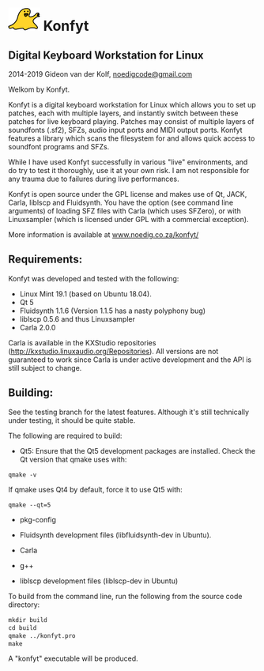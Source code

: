![Konfyt Logo](icons/konfytReadmeLogo.png)
Konfyt
======
Digital Keyboard Workstation for Linux
--------------------------------------

2014-2019 Gideon van der Kolf, noedigcode@gmail.com

Welkom by Konfyt.

Konfyt is a digital keyboard workstation for Linux which allows you to set up
patches, each with multiple layers, and instantly switch between these patches
for live keyboard playing. Patches may consist of multiple layers of soundfonts
(.sf2), SFZs, audio input ports and MIDI output ports. Konfyt features a library
which scans the filesystem for and allows quick access to soundfont programs and
SFZs.

While I have used Konfyt successfully in various "live" environments, and do try
to test it thoroughly, use it at your own risk. I am not responsible for any trauma
due to failures during live performances.

Konfyt is open source under the GPL license and makes use of Qt, JACK, Carla,
liblscp and Fluidsynth. You have the option (see command line arguments) of
loading SFZ files with Carla (which uses SFZero), or with Linuxsampler (which
is licensed under GPL with a commercial exception).

More information is available at www.noedig.co.za/konfyt/


Requirements:
-------------
Konfyt was developed and tested with the following:
* Linux Mint 19.1 (based on Ubuntu 18.04).
* Qt 5
* Fluidsynth 1.1.6 (Version 1.1.5 has a nasty polyphony bug)
* liblscp 0.5.6 and thus Linuxsampler
* Carla 2.0.0

Carla is available in the KXStudio repositories (http://kxstudio.linuxaudio.org/Repositories).
All versions are not guaranteed to work since Carla is under active development and the API is still subject to change.


Building:
---------
See the testing branch for the latest features. Although it's still technically
under testing, it should be quite stable.

The following are required to build:

* Qt5: Ensure that the Qt5 development packages are installed.
Check the Qt version that qmake uses with:
```
qmake -v
```

If qmake uses Qt4 by default, force it to use Qt5 with:
```
qmake --qt=5
```

* pkg-config

* Fluidsynth development files (libfluidsynth-dev in Ubuntu).

* Carla

* g++

* liblscp development files (liblscp-dev in Ubuntu)


To build from the command line, run the following from the source code directory:
```
mkdir build
cd build
qmake ../konfyt.pro
make
```

A "konfyt" executable will be produced.


